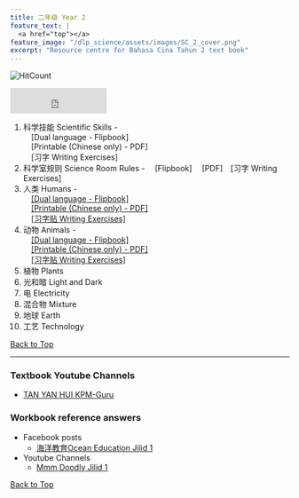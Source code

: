 ```yaml
---
title: 二年级 Year 2 
feature_text: |
  <a href="top"></a>
feature_image: "/dlp_science/assets/images/SC_2_cover.png"
excerpt: "Resource centre for Bahasa Cina Tahun 2 text book"
---
```

![HitCount](https://hits.dwyl.com/multilingual-malaysian/dlp_science.svg?style=flat-square)

<iframe src="https://www.facebook.com/plugins/like.php?href=https%3A%2F%2Fmultilingual-malaysian.github.io%2Fdlp_science%2Fyear2%2F&width=174&layout=button_count&action=like&size=large&share=true&height=46&appId" width="174" height="46" style="border:none;overflow:hidden" scrolling="no" frameborder="0" allowfullscreen="true" allow="autoplay; clipboard-write; encrypted-media; picture-in-picture; web-share"></iframe>

1. 科学技能 Scientific Skills - <br />
   &emsp;[Dual language - Flipbook] <br />
   &emsp;[Printable (Chinese only) - PDF]<br />
   &emsp;[习字 Writing Exercises]
2. 科学室规则 Science Room Rules - &emsp;[Flipbook]&emsp; [PDF]&emsp;[习字 Writing Exercises]
3. 人类 Humans - <br />
   &emsp;<a href="https://online.fliphtml5.com/pjnuy/bqaa/" target="_blank">[Dual language - Flipbook]</a> <br />
   &emsp;<a href="/dlp_science/doc/year2/sc_year2_chapter3_chinese.pdf" target="_blank">[Printable (Chinese only) - PDF]</a><br />
   &emsp;<a href="/dlp_science/doc/year2/sc_year2_chapter3_writing.pdf" target="_blank">[习字贴 Writing Exercises]</a>
4. 动物 Animals - <br />
   &emsp;<a href="https://online.fliphtml5.com/pjnuy/rrfl/" target="_blank">[Dual language - Flipbook]</a> <br />
   &emsp;<a href="/dlp_science/doc/year2/sc_year2_chapter4_chinese.pdf" target="_blank">[Printable (Chinese only) - PDF]</a><br />
   &emsp;<a href="/dlp_science/doc/year2/sc_year2_chapter4_writing.pdf" target="_blank">[习字贴 Writing Exercises]</a>
5. 植物 Plants
6. 光和暗 Light and Dark
7. 电 Electricity
8. 混合物 Mixture
9. 地球 Earth
10. 工艺 Technology

[Back to Top](#top)

----
### Textbook Youtube Channels<a name="videos"></a>
- [TAN YAN HUI KPM-Guru](https://youtube.com/playlist?list=PLf9EvpEjmX6FKfJsyIE1RMIM-oGkkQ1fW)

### Workbook reference answers<a name="workbook"></a>
- Facebook posts
  - [海洋教育Ocean Education Jilid 1](https://www.facebook.com/103156078242684/posts/151329873425304/)
- Youtube Channels
  - [Mmm Doodly Jilid 1](https://youtu.be/QqxSfx8mNTs)


[Back to Top](#top)
